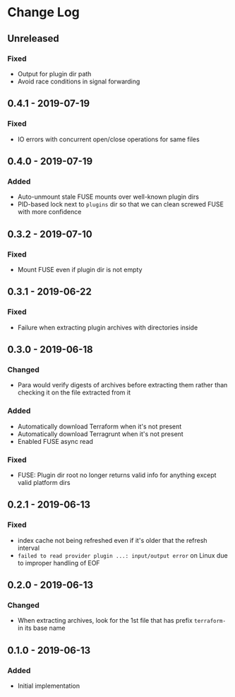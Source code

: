 # Change Log

## Unreleased

### Fixed

- Output for plugin dir path
- Avoid race conditions in signal forwarding

## 0.4.1 - 2019-07-19

### Fixed

- IO errors with concurrent open/close operations for same files  

## 0.4.0 - 2019-07-19

### Added

- Auto-unmount stale FUSE mounts over well-known plugin dirs
- PID-based lock next to `plugins` dir so that we can clean screwed FUSE with more confidence

## 0.3.2 - 2019-07-10

### Fixed

- Mount FUSE even if plugin dir is not empty

## 0.3.1 - 2019-06-22

### Fixed

- Failure when extracting plugin archives with directories inside 

## 0.3.0 - 2019-06-18

### Changed

- Para would verify digests of archives before extracting them rather than checking it on the file extracted from it

### Added

- Automatically download Terraform when it's not present
- Automatically download Terragrunt when it's not present
- Enabled FUSE async read 

### Fixed

- FUSE: Plugin dir root no longer returns valid info for anything except valid platform dirs

## 0.2.1 - 2019-06-13

### Fixed

- index cache not being refreshed even if it's older that the refresh interval 
- `failed to read provider plugin ...: input/output error` on Linux due to improper handling of EOF 

## 0.2.0 - 2019-06-13

### Changed

- When extracting archives, look for the 1st file that has prefix `terraform-` in its base name

## 0.1.0 - 2019-06-13

### Added

- Initial implementation
